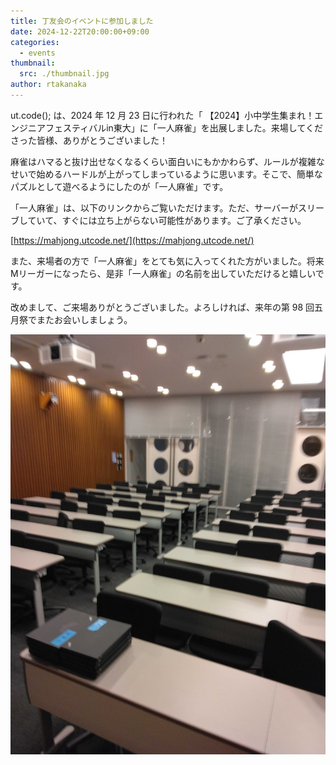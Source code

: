 ```yaml
---
title: 丁友会のイベントに参加しました
date: 2024-12-22T20:00:00+09:00
categories:
  - events
thumbnail:
  src: ./thumbnail.jpg
author: rtakanaka
---
```


ut.code(); は、2024 年 12 月 23 日に行われた「 【2024】小中学生集まれ！エンジニアフェスティバルin東大」に「一人麻雀」を出展しました。来場してくださった皆様、ありがとうございました！

麻雀はハマると抜け出せなくなるくらい面白いにもかかわらず、ルールが複雑なせいで始めるハードルが上がってしまっているように思います。そこで、簡単なパズルとして遊べるようにしたのが「一人麻雀」です。

「一人麻雀」は、以下のリンクからご覧いただけます。ただ、サーバーがスリーブしていて、すぐには立ち上がらない可能性があります。ご了承ください。

[https://mahjong.utcode.net/](https://mahjong.utcode.net/)

また、来場者の方で「一人麻雀」をとても気に入ってくれた方がいました。将来Mリーガーになったら、是非「一人麻雀」の名前を出していただけると嬉しいです。

改めまして、ご来場ありがとうございました。よろしければ、来年の第 98 回五月祭でまたお会いしましょう。

![朝9時の様子](./image2.jpg)
